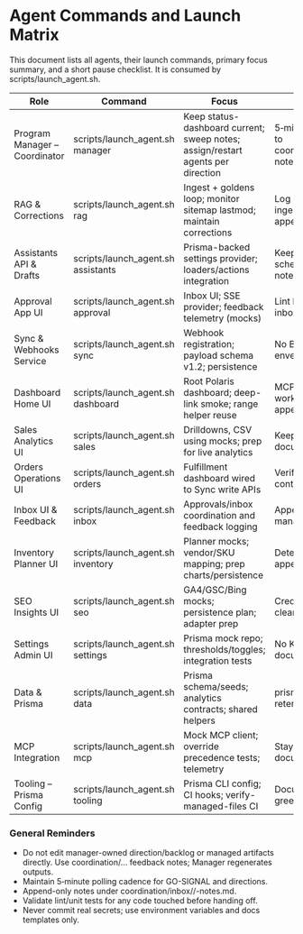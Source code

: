 # Agent Commands and Launch Matrix

This document lists all agents, their launch commands, primary focus summary, and a short pause checklist. It is consumed by scripts/launch_agent.sh.

| Role | Command | Focus | Checklist |
| --- | --- | --- | --- |
| Program Manager – Coordinator | scripts/launch_agent.sh manager | Keep status-dashboard current; sweep notes; assign/restart agents per direction | 5‑min poll cadence; append to coordination/inbox/manager/<date>-notes.md |
| RAG & Corrections | scripts/launch_agent.sh rag | Ingest + goldens loop; monitor sitemap lastmod; maintain corrections | Log commands/outputs; skip ingest if no sitemap delta; append to inbox |
| Assistants API & Drafts | scripts/launch_agent.sh assistants | Prisma-backed settings provider; loaders/actions integration | Keep tests green; document schema needs; append inbox note |
| Approval App UI | scripts/launch_agent.sh approval | Inbox UI; SSE provider; feedback telemetry (mocks) | Lint locally; avoid PII; append inbox note |
| Sync & Webhooks Service | scripts/launch_agent.sh sync | Webhook registration; payload schema v1.2; persistence | No BullMQ writes; record envelopes; append inbox note |
| Dashboard Home UI | scripts/launch_agent.sh dashboard | Root Polaris dashboard; deep-link smoke; range helper reuse | MCP_FORCE_MOCKS toggle works; log tunnel attempts; append inbox note |
| Sales Analytics UI | scripts/launch_agent.sh sales | Drilldowns, CSV using mocks; prep for live analytics | Keep loader/tests green; document dependencies |
| Orders Operations UI | scripts/launch_agent.sh orders | Fulfillment dashboard wired to Sync write APIs | Verify live endpoints; log contract findings |
| Inbox UI & Feedback | scripts/launch_agent.sh inbox | Approvals/inbox coordination and feedback logging | Append-only notes; avoid managed file edits |
| Inventory Planner UI | scripts/launch_agent.sh inventory | Planner mocks; vendor/SKU mapping; prep charts/persistence | Deterministic scenarios; append inbox note |
| SEO Insights UI | scripts/launch_agent.sh seo | GA4/GSC/Bing mocks; persistence plan; adapter prep | Credentials gating; lint/tests clean |
| Settings Admin UI | scripts/launch_agent.sh settings | Prisma mock repo; thresholds/toggles; integration tests | No KMS rotation yet; document blockers |
| Data & Prisma | scripts/launch_agent.sh data | Prisma schema/seeds; analytics contracts; shared helpers | prisma generate/seed ok; retention doc only |
| MCP Integration | scripts/launch_agent.sh mcp | Mock MCP client; override precedence tests; telemetry | Stay in mock until creds; document persistence plan |
| Tooling – Prisma Config | scripts/launch_agent.sh tooling | Prisma CLI config; CI hooks; verify-managed-files CI | Document changes; keep CI green |

### General Reminders

- Do not edit manager-owned direction/backlog or managed artifacts directly. Use coordination/… feedback notes; Manager regenerates outputs.
- Maintain 5‑minute polling cadence for GO-SIGNAL and directions.
- Append-only notes under coordination/inbox/<agent>/<YYYY-MM-DD>-notes.md.
- Validate lint/unit tests for any code touched before handing off.
- Never commit real secrets; use environment variables and docs templates only.